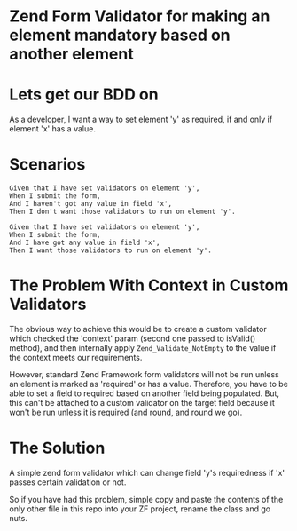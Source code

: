 Zend Form Validator for making an element mandatory based on another element
======================

Lets get our BDD on
========
As a developer, I want a way to set element 'y' as required, if and only if element 'x' has a value.

Scenarios
=====
    Given that I have set validators on element 'y', 
    When I submit the form, 
    And I haven't got any value in field 'x', 
    Then I don't want those validators to run on element 'y'.

    Given that I have set validators on element 'y', 
    When I submit the form, 
    And I have got any value in field 'x', 
    Then I want those validators to run on element 'y'.

The Problem With Context in Custom Validators
========
The obvious way to achieve this would be to create a custom validator which checked the 'context' 
param (second one passed to isValid() method), and then internally apply `Zend_Validate_NotEmpty` 
to the value if the context meets our requirements.

However, standard Zend Framework form validators will not be run unless an element is marked as 'required' or has a value. 
Therefore, you have to be able to set a field to required based on another field being populated. 
But, this can't be attached to a custom validator on the target field because it won't be run unless it is required (and round, and round we go).

The Solution
========
A simple zend form validator which can change field 'y's requiredness if 'x' passes certain validation or not.

So if you have had this problem, simple copy and paste the contents of the only other file in this repo into your ZF project, rename the class and go nuts.
